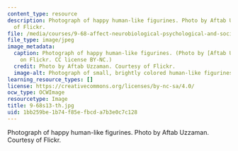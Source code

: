 ```yaml
---
content_type: resource
description: Photograph of happy human-like figurines. Photo by Aftab Uzzaman. Courtesy
  of Flickr.
file: /media/courses/9-68-affect-neurobiological-psychological-and-sociocultural-counterparts-of-feelings-spring-2013/1bb259be1b74f85efbcda7b3e0c7c128_9-68s13-th.jpg
file_type: image/jpeg
image_metadata:
  caption: Photograph of happy human-like figurines. (Photo by [Aftab Uzzaman](http://www.flickr.com/photos/aftab/4601999938/in/photostream/)
    on Flickr. CC license BY-NC.)
  credit: Photo by Aftab Uzzaman. Courtesy of Flickr.
  image-alt: Photograph of small, brightly colored human-like figurines.
learning_resource_types: []
license: https://creativecommons.org/licenses/by-nc-sa/4.0/
ocw_type: OCWImage
resourcetype: Image
title: 9-68s13-th.jpg
uid: 1bb259be-1b74-f85e-fbcd-a7b3e0c7c128
---
```

Photograph of happy human-like figurines. Photo by Aftab Uzzaman. Courtesy of Flickr.